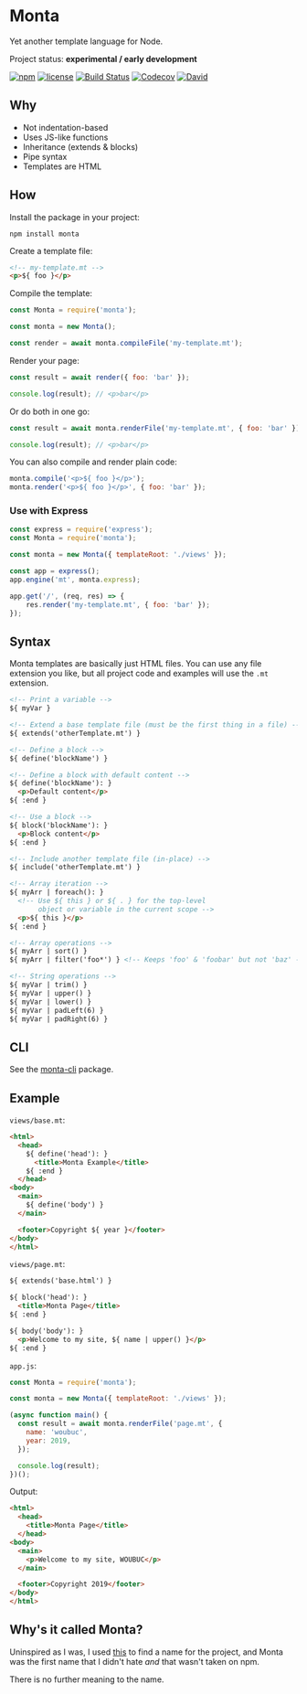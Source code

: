 # Monta

Yet another template language for Node.

Project status: **experimental / early development**

[![npm](https://img.shields.io/npm/v/monta.svg)](https://www.npmjs.com/package/monta)
[![license](https://img.shields.io/github/license/woubuc/monta.svg)](https://github.com/woubuc/monta/blob/master/LICENSE.txt)
[![Build Status](https://img.shields.io/travis/woubuc/monta.svg)](https://travis-ci.org/woubuc/monta)
[![Codecov](https://img.shields.io/codecov/c/gh/woubuc/monta.svg)](https://codecov.io/gh/woubuc/monta)
[![David](https://img.shields.io/david/woubuc/monta.svg?path=packages%2Fmonta)](https://david-dm.org/woubuc/monta?path=packages%2Fmonta)

## Why
- Not indentation-based
- Uses JS-like functions
- Inheritance (extends & blocks)
- Pipe syntax
- Templates are HTML

## How
Install the package in your project:
```
npm install monta
```

Create a template file:
```html
<!-- my-template.mt -->
<p>${ foo }</p>
```

Compile the template:
```javascript
const Monta = require('monta');

const monta = new Monta();

const render = await monta.compileFile('my-template.mt');
```

Render your page:
```javascript
const result = await render({ foo: 'bar' });

console.log(result); // <p>bar</p>
```

Or do both in one go:
```javascript
const result = await monta.renderFile('my-template.mt', { foo: 'bar' });

console.log(result); // <p>bar</p>
```

You can also compile and render plain code:
```javascript
monta.compile('<p>${ foo }</p>');
monta.render('<p>${ foo }</p>', { foo: 'bar' });
```

### Use with Express
```javascript
const express = require('express');
const Monta = require('monta');

const monta = new Monta({ templateRoot: './views' });

const app = express();
app.engine('mt', monta.express);

app.get('/', (req, res) => {
    res.render('my-template.mt', { foo: 'bar' });
});
```

## Syntax
Monta templates are basically just HTML files. You can use any file
extension you like, but all project code and examples will use the 
`.mt` extension.

```html
<!-- Print a variable -->
${ myVar }

<!-- Extend a base template file (must be the first thing in a file) -->
${ extends('otherTemplate.mt') }

<!-- Define a block -->
${ define('blockName') }

<!-- Define a block with default content -->
${ define('blockName'): }
  <p>Default content</p>
${ :end }

<!-- Use a block -->
${ block('blockName'): }
  <p>Block content</p>
${ :end }

<!-- Include another template file (in-place) -->
${ include('otherTemplate.mt') }

<!-- Array iteration -->
${ myArr | foreach(): }
  <!-- Use ${ this } or ${ . } for the top-level 
       object or variable in the current scope -->
  <p>${ this }</p>
${ :end }

<!-- Array operations -->
${ myArr | sort() }
${ myArr | filter('foo*') } <!-- Keeps 'foo' & 'foobar' but not 'baz' -->

<!-- String operations -->
${ myVar | trim() }
${ myVar | upper() }
${ myVar | lower() }
${ myVar | padLeft(6) }
${ myVar | padRight(6) }
```

## CLI
See the [monta-cli](https://www.npmjs.com/package/monta-cli) package.

## Example
`views/base.mt`:
```html
<html>
  <head>
    ${ define('head'): }
      <title>Monta Example</title>
    ${ :end }
  </head>
<body>
  <main>
    ${ define('body') }
  </main>

  <footer>Copyright ${ year }</footer>
</body>
</html>
```

`views/page.mt`:
```html
${ extends('base.html') }

${ block('head'): }
  <title>Monta Page</title>
${ :end }

${ body('body'): }
  <p>Welcome to my site, ${ name | upper() }</p>
${ :end }
```

`app.js`:
```javascript
const Monta = require('monta');

const monta = new Monta({ templateRoot: './views' });

(async function main() {
  const result = await monta.renderFile('page.mt', {
    name: 'woubuc',
    year: 2019,
  });

  console.log(result);
})();
```

Output:
```html
<html>
  <head>
    <title>Monta Page</title>
  </head>
<body>
  <main>
    <p>Welcome to my site, WOUBUC</p>
  </main>

  <footer>Copyright 2019</footer>
</body>
</html>
```

## Why's it called Monta?
Uninspired as I was, I used 
[this](https://mrsharpoblunto.github.io/foswig.js/) to find a name for 
the project, and Monta was the first name that I didn't hate _and_ that
wasn't taken on npm.

There is no further meaning to the name.
